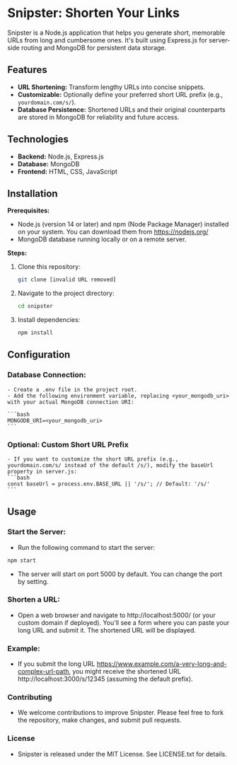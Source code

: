 # Snipster: Shorten Your Links

Snipster is a Node.js application that helps you generate short, memorable URLs from long and cumbersome ones. It's built using Express.js for server-side routing and MongoDB for persistent data storage.

## Features

- **URL Shortening:** Transform lengthy URLs into concise snippets.
- **Customizable:** Optionally define your preferred short URL prefix (e.g., `yourdomain.com/s/`).
- **Database Persistence:** Shortened URLs and their original counterparts are stored in MongoDB for reliability and future access.

## Technologies

- **Backend:** Node.js, Express.js
- **Database:** MongoDB
- **Frontend:** HTML, CSS, JavaScript

## Installation

**Prerequisites:**

- Node.js (version 14 or later) and npm (Node Package Manager) installed on your system. You can download them from https://nodejs.org/
- MongoDB database running locally or on a remote server.

**Steps:**

1. Clone this repository:

   ```bash
   git clone [invalid URL removed]
   ```

2. Navigate to the project directory:

   ```bash
   cd snipster
   ```

3. Install dependencies:

   ```bash
   npm install
   ```

## Configuration

### Database Connection:

    - Create a .env file in the project root.
    - Add the following environment variable, replacing <your_mongodb_uri> with your actual MongoDB connection URI:

    ```bash
    MONGODB_URI=<your_mongodb_uri>
    ```

### Optional: Custom Short URL Prefix

    - If you want to customize the short URL prefix (e.g., yourdomain.com/s/ instead of the default /s/), modify the baseUrl property in server.js:
    ```bash
    const baseUrl = process.env.BASE_URL || '/s/'; // Default: '/s/'
    ```

## Usage

### Start the Server:

- Run the following command to start the server:

```bash
npm start
```

- The server will start on port 5000 by default. You can change the port by setting.

### Shorten a URL:

- Open a web browser and navigate to http://localhost:5000/ (or your custom domain if deployed). You'll see a form where you can paste your long URL and submit it. The shortened URL will be displayed.

### Example:

- If you submit the long URL https://www.example.com/a-very-long-and-complex-url-path, you might receive the shortened URL http://localhost:3000/s/12345 (assuming the default prefix).

### Contributing

- We welcome contributions to improve Snipster. Please feel free to fork the repository, make changes, and submit pull requests.

### License

- Snipster is released under the MIT License. See LICENSE.txt for details.
